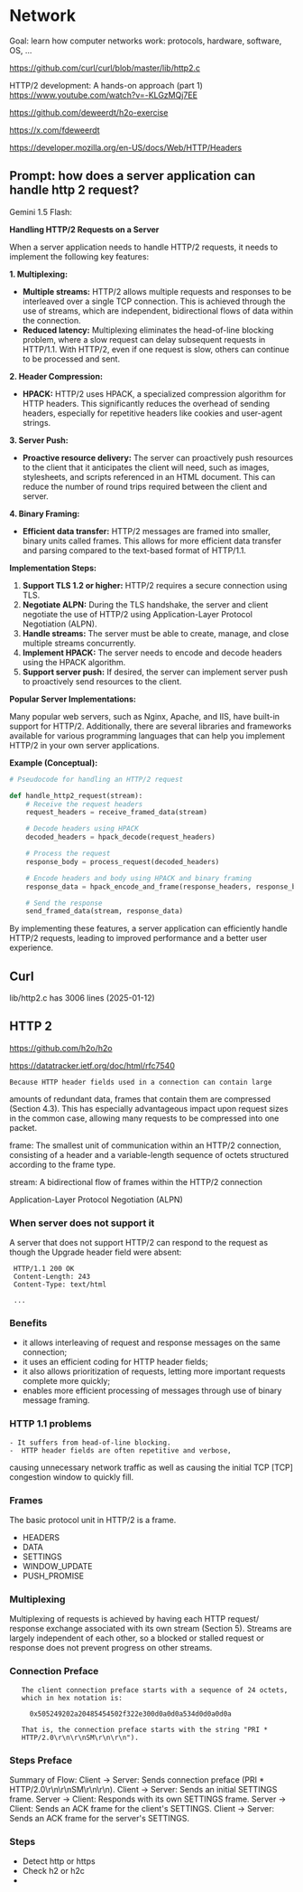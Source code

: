 # Network

Goal: learn how computer networks work: protocols, hardware, software, OS, ...

https://github.com/curl/curl/blob/master/lib/http2.c

HTTP/2 development: A hands-on approach (part 1)
https://www.youtube.com/watch?v=-KLGzMQj7EE

https://github.com/deweerdt/h2o-exercise

https://x.com/fdeweerdt

https://developer.mozilla.org/en-US/docs/Web/HTTP/Headers

## Prompt: how does a server application can handle http 2 request?

Gemini 1.5 Flash:

**Handling HTTP/2 Requests on a Server**

When a server application needs to handle HTTP/2 requests, it needs to implement the following key features:

**1. Multiplexing:**
   - **Multiple streams:** HTTP/2 allows multiple requests and responses to be interleaved over a single TCP connection. This is achieved through the use of streams, which are independent, bidirectional flows of data within the connection.
   - **Reduced latency:** Multiplexing eliminates the head-of-line blocking problem, where a slow request can delay subsequent requests in HTTP/1.1. With HTTP/2, even if one request is slow, others can continue to be processed and sent.

**2. Header Compression:**
   - **HPACK:** HTTP/2 uses HPACK, a specialized compression algorithm for HTTP headers. This significantly reduces the overhead of sending headers, especially for repetitive headers like cookies and user-agent strings.

**3. Server Push:**
   - **Proactive resource delivery:** The server can proactively push resources to the client that it anticipates the client will need, such as images, stylesheets, and scripts referenced in an HTML document. This can reduce the number of round trips required between the client and server.

**4. Binary Framing:**
   - **Efficient data transfer:** HTTP/2 messages are framed into smaller, binary units called frames. This allows for more efficient data transfer and parsing compared to the text-based format of HTTP/1.1.

**Implementation Steps:**

1. **Support TLS 1.2 or higher:** HTTP/2 requires a secure connection using TLS.
2. **Negotiate ALPN:** During the TLS handshake, the server and client negotiate the use of HTTP/2 using Application-Layer Protocol Negotiation (ALPN).
3. **Handle streams:** The server must be able to create, manage, and close multiple streams concurrently.
4. **Implement HPACK:** The server needs to encode and decode headers using the HPACK algorithm.
5. **Support server push:** If desired, the server can implement server push to proactively send resources to the client.

**Popular Server Implementations:**

Many popular web servers, such as Nginx, Apache, and IIS, have built-in support for HTTP/2. Additionally, there are several libraries and frameworks available for various programming languages that can help you implement HTTP/2 in your own server applications.

**Example (Conceptual):**

```python
# Pseudocode for handling an HTTP/2 request

def handle_http2_request(stream):
    # Receive the request headers
    request_headers = receive_framed_data(stream)

    # Decode headers using HPACK
    decoded_headers = hpack_decode(request_headers)

    # Process the request
    response_body = process_request(decoded_headers)

    # Encode headers and body using HPACK and binary framing
    response_data = hpack_encode_and_frame(response_headers, response_body)

    # Send the response
    send_framed_data(stream, response_data)
```

By implementing these features, a server application can efficiently handle HTTP/2 requests, leading to improved performance and a better user experience.


## Curl

lib/http2.c has 3006 lines (2025-01-12)



## HTTP 2

https://github.com/h2o/h2o

https://datatracker.ietf.org/doc/html/rfc7540

    Because HTTP header fields used in a connection can contain large
   amounts of redundant data, frames that contain them are compressed
   (Section 4.3).  This has especially advantageous impact upon request
   sizes in the common case, allowing many requests to be compressed
   into one packet.

frame:  The smallest unit of communication within an HTTP/2
      connection, consisting of a header and a variable-length sequence
      of octets structured according to the frame type.

stream:  A bidirectional flow of frames within the HTTP/2 connection

Application-Layer Protocol Negotiation (ALPN)

### When server does not support it

   A server that does not support HTTP/2 can respond to the request as
   though the Upgrade header field were absent:

     HTTP/1.1 200 OK
     Content-Length: 243
     Content-Type: text/html

     ...

### Benefits

  - it allows interleaving of request and response messages on the same
   connection;
  - it uses an efficient coding for HTTP header fields;
  - it also allows prioritization of requests, letting more important
   requests complete more quickly;
  - enables more efficient processing of messages
   through use of binary message framing.

### HTTP 1.1 problems

    - It suffers from head-of-line blocking.
    -  HTTP header fields are often repetitive and verbose,
   causing unnecessary network traffic as well as causing the initial
   TCP [TCP] congestion window to quickly fill.

### Frames

The basic protocol unit in HTTP/2 is a frame.

  - HEADERS
  - DATA
  - SETTINGS
  - WINDOW_UPDATE
  - PUSH_PROMISE

### Multiplexing

Multiplexing of requests is achieved by having each HTTP request/
response exchange associated with its own stream (Section 5).
Streams are largely independent of each other, so a blocked or
stalled request or response does not prevent progress on other
streams.


### Connection Preface


```
   The client connection preface starts with a sequence of 24 octets,
   which in hex notation is:

     0x505249202a20485454502f322e300d0a0d0a534d0d0a0d0a

   That is, the connection preface starts with the string "PRI *
   HTTP/2.0\r\n\r\nSM\r\n\r\n").
```


### Steps Preface

Summary of Flow:
Client → Server: Sends connection preface (PRI * HTTP/2.0\r\n\r\nSM\r\n\r\n).
Client → Server: Sends an initial SETTINGS frame.
Server → Client: Responds with its own SETTINGS frame.
Server → Client: Sends an ACK frame for the client's SETTINGS.
Client → Server: Sends an ACK frame for the server's SETTINGS.

### Steps

  - Detect http or https
  - Check h2 or h2c
  - 
